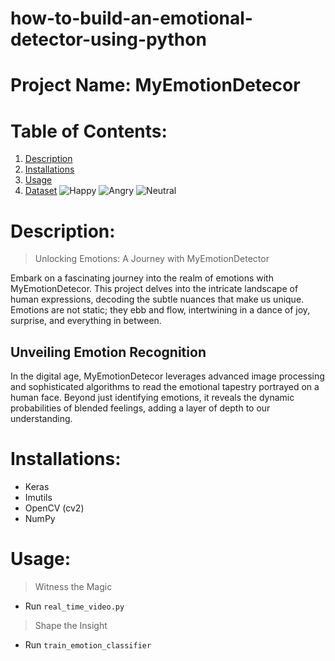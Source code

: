 # how-to-build-an-emotional-detector-using-python

# Project Name: MyEmotionDetecor

# Table of Contents:
1. [Description](#p1)
2. [Installations](#p2)
3. [Usage](#p3)
4. [Dataset](#p4)
![Happy](link_to_happy_image)
![Angry](link_to_angry_image)
![Neutral](link_to_neutral_image)

<a id="p1"></a>
# Description:
> Unlocking Emotions: A Journey with MyEmotionDetector

Embark on a fascinating journey into the realm of emotions with MyEmotionDetecor. This project delves into the intricate landscape of human expressions, decoding the subtle nuances that make us unique. Emotions are not static; they ebb and flow, intertwining in a dance of joy, surprise, and everything in between.

## Unveiling Emotion Recognition
In the digital age, MyEmotionDetecor leverages advanced image processing and sophisticated algorithms to read the emotional tapestry portrayed on a human face. Beyond just identifying emotions, it reveals the dynamic probabilities of blended feelings, adding a layer of depth to our understanding.

<a id="p2"></a>
# Installations:
- Keras
- Imutils
- OpenCV (cv2)
- NumPy

<a id="p3"></a>
# Usage:
> Witness the Magic
- Run `real_time_video.py`

> Shape the Insight
- Run `train_emotion_classifier`

